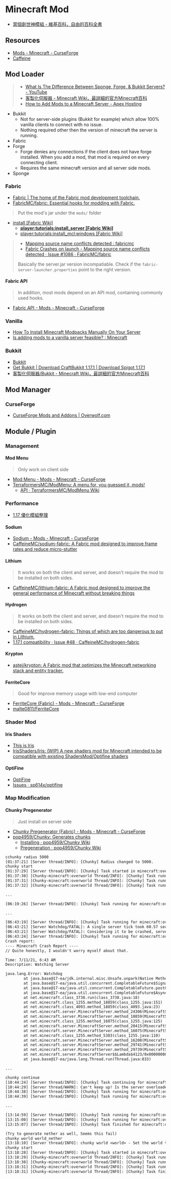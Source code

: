 # Minecraft Mod

* [當個創世神模組 - 維基百科，自由的百科全書](https://zh.wikipedia.org/zh-tw/%E6%88%91%E7%9A%84%E4%B8%96%E7%95%8C%E6%A8%A1%E7%B5%84)

## Resources

* [Mods - Minecraft - CurseForge](https://www.curseforge.com/minecraft/mc-mods)
* [Caffeine](https://github.com/CaffeineMC)

## Mod Loader

> * [What Is The Difference Between Sponge, Forge, & Bukkit Servers? - YouTube](https://www.youtube.com/watch?v=3BN8hJNFj8U)
> * [客製化伺服器 - Minecraft Wiki，最詳細的官方Minecraft百科](https://minecraft.fandom.com/zh/wiki/%E5%AE%9A%E5%88%B6%E6%9C%8D%E5%8A%A1%E5%99%A8?variant=zh-tw)
> * [How to Add Mods to a Minecraft Server - Apex Hosting](https://apexminecrafthosting.com/how-to-add-mods/)

* Bukkit
  * Not for server-side plugins (Bukkit for example) which allow 100% vanilla clients to connect with no issue.
  * Nothing required other then the version of minecraft the server is running.
* Fabric
* Forge
  * Forge denies any connections if the client does not have forge installed. When you add a mod, that mod is required on every connecting client.
  * Requires the same minecraft version and all server side mods.
* Sponge

### Fabric

* [Fabric | The home of the Fabric mod development toolchain.](https://fabricmc.net/)
* [FabricMC/fabric: Essential hooks for modding with Fabric.](https://github.com/FabricMC/fabric)

> Put the mod's jar under the `mods/` folder

* [install [Fabric Wiki]](https://fabricmc.net/wiki/install)
  * [**player:tutorials:install_server [Fabric Wiki]**](https://fabricmc.net/wiki/player:tutorials:install_server)
  * [player:tutorials:install_mcl:windows [Fabric Wiki]](https://fabricmc.net/wiki/player:tutorials:install_mcl:windows)

> * [Mapping source name conflicts detected : fabricmc](https://www.reddit.com/r/fabricmc/comments/ldmyka/mapping_source_name_conflicts_detected/)
> * [Fabric Crashes on launch - Mapping source name conflicts detected · Issue #1086 · FabricMC/fabric](https://github.com/FabricMC/fabric/issues/1086)
>
> Basically the server.jar version incompatiable. Check if the `fabric-server-launcher.properties` point to the right version.

#### Fabric API

> In addition, most mods depend on an API mod, containing commonly used hooks.

* [Fabric API - Mods - Minecraft - CurseForge](https://www.curseforge.com/minecraft/mc-mods/fabric-api)

### Vanilla

* [How To Install Minecraft Modpacks Manually On Your Server](https://apexminecrafthosting.com/how-to-manually-install-a-modpack/)
* [Is adding mods to a vanilla server feasible? : Minecraft](https://www.reddit.com/r/Minecraft/comments/27fnb1/is_adding_mods_to_a_vanilla_server_feasible/)

### Bukkit

* [Bukkit](https://dev.bukkit.org/)
* [Get Bukkit | Download CraftBukkit 1.17.1 | Download Spigot 1.17.1](https://getbukkit.org/)
* [客製化伺服器/Bukkit - Minecraft Wiki，最詳細的官方Minecraft百科](https://minecraft.fandom.com/zh/wiki/%E5%AE%9A%E5%88%B6%E6%9C%8D%E5%8A%A1%E5%99%A8/Bukkit?variant=zh-tw)

## Mod Manager

### CurseForge

* [CurseForge Mods and Addons | Overwolf.com](https://download.curseforge.com/)

## Module / Plugin

### Management

#### Mod Menu

> Only work on client side

* [Mod Menu - Mods - Minecraft - CurseForge](https://www.curseforge.com/minecraft/mc-mods/modmenu)
* [TerraformersMC/ModMenu: A menu for, you guessed it, mods!](https://github.com/TerraformersMC/ModMenu)
  * [API · TerraformersMC/ModMenu Wiki](https://github.com/TerraformersMC/ModMenu/wiki/API)

### Performance

* [1.17 優化模組整理](https://www.notion.so/ac595613bb744e3f9d5467e049397e76?v=a284736c4dcd45fd863e9ba92cea31a2)

#### Sodium

* [Sodium - Mods - Minecraft - CurseForge](https://www.curseforge.com/minecraft/mc-mods/sodium)
* [CaffeineMC/sodium-fabric: A Fabric mod designed to improve frame rates and reduce micro-stutter](https://github.com/CaffeineMC/sodium-fabric)

#### Lithium

> It works on both the client and server, and doesn't require the mod to be installed on both sides.

* [CaffeineMC/lithium-fabric: A Fabric mod designed to improve the general performance of Minecraft without breaking things](https://github.com/CaffeineMC/lithium-fabric)

#### Hydrogen

> It works on both the client and server, and doesn't require the mod to be installed on both sides.

* [CaffeineMC/hydrogen-fabric: Things of which are too dangerous to put in Lithium.](https://github.com/CaffeineMC/hydrogen-fabric)
* [1.17.1 compatibility · Issue #48 · CaffeineMC/hydrogen-fabric](https://github.com/CaffeineMC/hydrogen-fabric/issues/48)

#### Krypton

* [astei/krypton: A Fabric mod that optimizes the Minecraft networking stack and entity tracker.](https://github.com/astei/krypton)

#### FerriteCore

> Good for improve memory usage with low-end computer

* [FerriteCore (Fabric) - Mods - Minecraft - CurseForge](https://www.curseforge.com/minecraft/mc-mods/ferritecore-fabric)
* [malte0811/FerriteCore](https://github.com/malte0811/FerriteCore)

### Shader Mod

#### Iris Shaders

* [This is Iris](https://irisshaders.net/)
* [IrisShaders/Iris: (WIP) A new shaders mod for Minecraft intended to be compatible with existing ShadersMod/Optifine shaders](https://github.com/IrisShaders/Iris)

#### OptiFine

* [OptiFine](https://optifine.net/home)
* [Issues · sp614x/optifine](https://github.com/sp614x/optifine/issues)

### Map Modification

#### Chunky Pregenerator

> Just install on server side

* [Chunky Pregenerator (Fabric) - Mods - Minecraft - CurseForge](https://www.curseforge.com/minecraft/mc-mods/chunky-pregenerator)
* [pop4959/Chunky: Generates chunks](https://github.com/pop4959/Chunky)
  * [Installing · pop4959/Chunky Wiki](https://github.com/pop4959/Chunky/wiki/Installing)
  * [Pregeneration · pop4959/Chunky Wiki](https://github.com/pop4959/Chunky/wiki/Pregeneration)

```txt
cchunky radius 5000
[01:37:21] [Server thread/INFO]: [Chunky] Radius changed to 5000.
chunky start
[01:37:29] [Server thread/INFO]: [Chunky] Task started in minecraft:overworld for the square region centered at 0, 0 with radius 5000.
[01:37:30] [Chunky-minecraft:overworld Thread/INFO]: [Chunky] Task running for minecraft:overworld. Processed: 993 chunks (0.25%), ETA: 0:06:58, Rate: 936.8 cps, Current: 16, -16
[01:37:31] [Chunky-minecraft:overworld Thread/INFO]: [Chunky] Task running for minecraft:overworld. Processed: 2255 chunks (0.57%), ETA: 0:05:57, Rate: 1094.7 cps, Current: 24, -22
[01:37:32] [Chunky-minecraft:overworld Thread/INFO]: [Chunky] Task running for minecraft:overworld. Processed: 2902 chunks (0.74%), ETA: 0:06:51, Rate: 948.4 cps, Current: -12, -27

...

[06:19:26] [Server thread/INFO]: [Chunky] Task running for minecraft:overworld. Processed: 284631 chunks (72.40%), ETA: 3:00:44, Rate: 10.0 cps, Current: 259, -267

...

[06:43:19] [Server thread/INFO]: [Chunky] Task running for minecraft:overworld. Processed: 296260 chunks (75.36%), ETA: 37:13:38, Rate: 0.7 cps, Current: -272, 51
[06:43:21] [Server Watchdog/FATAL]: A single server tick took 60.57 seconds (should be max 0.05)
[06:43:21] [Server Watchdog/FATAL]: Considering it to be crashed, server will forcibly shutdown.
[06:43:24] [Server thread/INFO]: [Chunky] Task running for minecraft:overworld. Processed: 296262 chunks (75.36%), ETA: 39:19:47, Rate: 0.7 cps, Current: -272, 53
Crash report:
---- Minecraft Crash Report ----
// Quite honestly, I wouldn't worry myself about that.

Time: 7/11/21, 6:43 AM
Description: Watching Server

java.lang.Error: Watchdog
        at java.base@17-ea/jdk.internal.misc.Unsafe.unpark(Native Method)                                                                                                                                                at java.base@17-ea/java.util.concurrent.locks.LockSupport.unpark(LockSupport.java:177)
        at java.base@17-ea/java.util.concurrent.CompletableFuture$Signaller.tryFire(CompletableFuture.java:1848)
        at java.base@17-ea/java.util.concurrent.CompletableFuture.postComplete(CompletableFuture.java:510)
        at java.base@17-ea/java.util.concurrent.CompletableFuture$AsyncSupply.run(CompletableFuture.java:1773)
        at net.minecraft.class_3738.run(class_3738.java:18)
        at net.minecraft.class_1255.method_18859(class_1255.java:151)
        at net.minecraft.class_4093.method_18859(class_4093.java:23)
        at net.minecraft.server.MinecraftServer.method_24306(MinecraftServer.java:788)
        at net.minecraft.server.MinecraftServer.method_18859(MinecraftServer.java:164)
        at net.minecraft.class_1255.method_16075(class_1255.java:125)
        at net.minecraft.server.MinecraftServer.method_20415(MinecraftServer.java:770)
        at net.minecraft.server.MinecraftServer.method_16075(MinecraftServer.java:764)
        at net.minecraft.class_1255.method_5383(class_1255.java:110)
        at net.minecraft.server.MinecraftServer.method_16208(MinecraftServer.java:748)
        at net.minecraft.server.MinecraftServer.method_29741(MinecraftServer.java:701)
        at net.minecraft.server.MinecraftServer.method_29739(MinecraftServer.java:270)
        at net.minecraft.server.MinecraftServer$$Lambda$4123/0x000000080147bbc0.run(Unknown Source)
        at java.base@17-ea/java.lang.Thread.run(Thread.java:833)

...

chunky continue
[10:44:24] [Server thread/INFO]: [Chunky] Task continuing for minecraft:overworld.
[10:44:29] [Server thread/WARN]: Can't keep up! Is the server overloaded? Running 2033ms or 40 ticks behind
[10:44:38] [Server thread/INFO]: [Chunky] Task running for minecraft:overworld. Processed: 296267 chunks (75.36%), ETA: 6:45:12, Rate: 4.0 cps, Current: -272, 60
[10:44:39] [Server thread/INFO]: [Chunky] Task running for minecraft:overworld. Processed: 296274 chunks (75.36%), ETA: 5:28:54, Rate: 4.9 cps, Current: -272, 71

...

[13:14:59] [Server thread/INFO]: [Chunky] Task running for minecraft:overworld. Processed: 393065 chunks (99.98%), ETA: 0:00:05, Rate: 12.6 cps, Current: 249, 313
[13:15:00] [Server thread/INFO]: [Chunky] Task running for minecraft:overworld. Processed: 393082 chunks (99.99%), ETA: 0:00:03, Rate: 12.6 cps, Current: 267, 313
[13:15:07] [Server thread/INFO]: [Chunky] Task finished for minecraft:overworld. Processed: 393129 chunks (100.00%), Total time: 7:36:42

(Try to generate nether as well, Seems this fail)
chunky world world_nether
[13:18:10] [Server thread/INFO]: chunky world <world> - Set the world target
chunky start
[13:18:28] [Server thread/INFO]: [Chunky] Task started in minecraft:overworld for the square region centered at 0, 0 with radius 500.
[13:18:29] [Chunky-minecraft:overworld Thread/INFO]: [Chunky] Task running for minecraft:overworld. Processed: 1527 chunks (36.14%), ETA: 0:00:01, Rate: 1527.0 cps, Current: 20, 14
[13:18:30] [Chunky-minecraft:overworld Thread/INFO]: [Chunky] Task running for minecraft:overworld. Processed: 2879 chunks (68.14%), ETA: 0:00:00, Rate: 1438.8 cps, Current: 11, -27
[13:18:31] [Chunky-minecraft:overworld Thread/INFO]: [Chunky] Task running for minecraft:overworld. Processed: 4213 chunks (99.72%), ETA: 0:00:00, Rate: 1403.9 cps, Current: 20, 32
[13:18:31] [Chunky-minecraft:overworld Thread/INFO]: [Chunky] Task finished for minecraft:overworld. Processed: 4225 chunks (100.00%), Total time: 0:00:03
```
